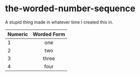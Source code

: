 # the-worded-number-sequence
A stupid thing made in whatever time I created this in.

| Numeric     | Worded Form     |
| ----------- | :-------------: |
| 1 | one |
| 2 | two |
| 3 | three |
| 4 | four |
